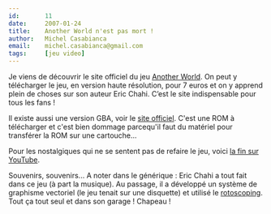 ```yaml
---
id:       11
date:     2007-01-24
title:    Another World n'est pas mort !
author:   Michel Casabianca
email:    michel.casabianca@gmail.com
tags:     [jeu video]
---
```


Je viens de découvrir le site officiel du jeu [Another World](http://www.anotherworld.fr/). On peut y télécharger le jeu, en version haute résolution, pour 7 euros et on y apprend plein de choses sur son auteur Eric Chahi. C’est le site indispensable pour tous les fans !

<!--more-->

Il existe aussi une version GBA, voir le [site officiel](http://www.foxysofts.com/index.php?l=content/gba/anworld.inc). C'est une ROM à télécharger et c'est bien dommage parcequ'il faut du matériel pour transférer la ROM sur une cartouche...

Pour les nostalgiques qui ne se sentent pas de refaire le jeu, voici [la fin sur YouTube](http://www.youtube.com/watch?v=mMi4qeVaxPA).

Souvenirs, souvenirs... A noter dans le générique : Eric Chahi a tout fait dans ce jeu (à part la musique). Au passage, il a développé un système de graphisme vectoriel (le jeu tenait sur une disquette) et utilisé le [rotoscoping](http://fr.wikipedia.org/wiki/Rotoscoping). Tout ça tout seul et dans son garage ! Chapeau !

